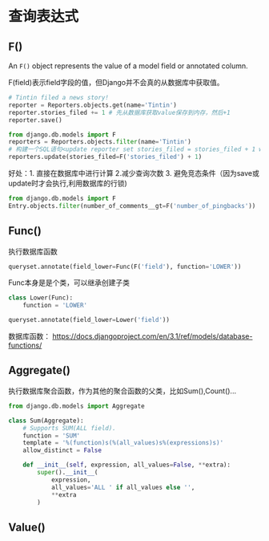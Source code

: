 # 查询表达式

## F()

An `F()` object represents the value of a model field or annotated column. 

F(field)表示field字段的值，但Django并不会真的从数据库中获取值。

```python
# Tintin filed a news story!
reporter = Reporters.objects.get(name='Tintin')
reporter.stories_filed += 1 # 先从数据库获取value保存到内存，然后+1
reporter.save()
```

```python
from django.db.models import F
reporters = Reporters.objects.filter(name='Tintin')
# 构建一个SQL语句<update reporter set stories_filed = stories_filed + 1 where name = 'Tintin'>
reporters.update(stories_filed=F('stories_filed') + 1)
```

好处：1. 直接在数据库中进行计算 2.减少查询次数 3. 避免竞态条件（因为save或update时才会执行,利用数据库的行锁)

```python
from django.db.models import F
Entry.objects.filter(number_of_comments__gt=F('number_of_pingbacks'))
```

## Func()

执行数据库函数

```python
queryset.annotate(field_lower=Func(F('field'), function='LOWER'))
```

Func本身是是个类，可以继承创建子类

```python
class Lower(Func):
    function = 'LOWER'

queryset.annotate(field_lower=Lower('field'))
```

数据库函数： https://docs.djangoproject.com/en/3.1/ref/models/database-functions/



## Aggregate()

执行数据库聚合函数，作为其他的聚合函数的父类，比如Sum(),Count()...

```python
from django.db.models import Aggregate

class Sum(Aggregate):
    # Supports SUM(ALL field).
    function = 'SUM'
    template = '%(function)s(%(all_values)s%(expressions)s)'
    allow_distinct = False

    def __init__(self, expression, all_values=False, **extra):
        super().__init__(
            expression,
            all_values='ALL ' if all_values else '',
            **extra
        )
```



## Value()

